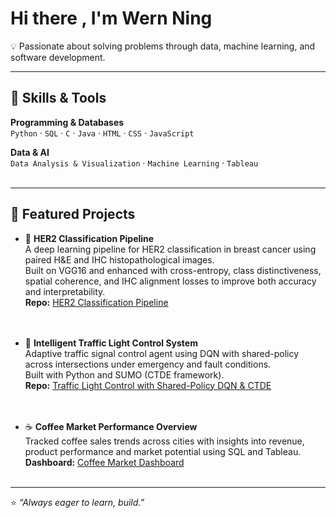 # Hi there , I'm Wern Ning  

💡 Passionate about solving problems through data, machine learning, and software development.  

---

## 🔧 Skills & Tools  

**Programming & Databases**  
`Python` · `SQL` · `C` · `Java` · `HTML` · `CSS` · `JavaScript` 

**Data & AI**  
`Data Analysis & Visualization` · `Machine Learning` · `Tableau` 
<br/><br/>

---

## 📌 Featured Projects  
- 🧬 **HER2 Classification Pipeline**  
  A deep learning pipeline for HER2 classification in breast cancer using paired H&E and IHC histopathological images.  
  Built on VGG16 and enhanced with cross-entropy, class distinctiveness, spatial coherence, and IHC alignment losses to improve both accuracy and interpretability.  
  **Repo:** [HER2 Classification Pipeline](https://github.com/udoniing/Deep-Learning-Pipeline-for-HER2-Classification-with-Custom-Loss-Functions)  
<br/><br/>

- 🚦 **Intelligent Traffic Light Control System**  
  Adaptive traffic signal control agent using DQN with shared-policy across intersections under emergency and fault conditions.  
  Built with Python and SUMO (CTDE framework).  
  **Repo:** [Traffic Light Control with Shared-Policy DQN & CTDE](https://github.com/chuien9797/COMP3071_GrpT_Traffic_Signal_Control_with_CTDE)  
<br/><br/>

- ☕ **Coffee Market Performance Overview** <br/>
  Tracked coffee sales trends across cities with insights into revenue, product performance and market potential using SQL and Tableau.<br/>
  **Dashboard:** [Coffee Market Dashboard](https://public.tableau.com/views/CoffeeMarketPerformanceOverview/Dashboard1?:language=en-US&:sid=&:redirect=auth&:display_count=n&:origin=viz_share_link)
<br/><br/>

---

⭐️ *“Always eager to learn, build.”*  

<!--
**udoniing/udoniing** is a ✨ _special_ ✨ repository because its `README.md` (this file) appears on your GitHub profile.

Here are some ideas to get you started:

- 🔭 I’m currently working on ...
- 🌱 I’m currently learning ...
- 👯 I’m looking to collaborate on ...
- 🤔 I’m looking for help with ...
- 💬 Ask me about ...
- 📫 How to reach me: ...
- 😄 Pronouns: ...
- ⚡ Fun fact: ...
-->
